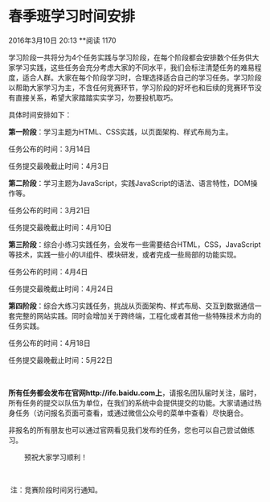 # 春季班学习时间安排

2016年3月10日 20:13 **阅读 1170

学习阶段一共将分为4个任务实践与学习阶段，在每个阶段都会安排数个任务供大家学习实践，这些任务会充分考虑大家的不同水平，我们会标注清楚任务的难易程度，适合人群。大家在每个阶段学习时，合理选择适合自己的学习任务。学习阶段以帮助大家学习为主，不含任何竞赛环节，学习阶段的好坏也和后续的竞赛环节没有直接关系，希望大家踏踏实实学习，勿要投机取巧。





具体时间安排如下：

**第一阶段**：学习主题为HTML、CSS实践，以页面架构、样式布局为主。

 任务公布的时间：3月14日

 任务提交最晚截止时间：4月3日



**第二阶段**：学习主题为JavaScript，实践JavaScript的语法、语言特性，DOM操作等。

任务公布的时间：3月21日

任务提交最晚截止时间：4月10日



**第三阶段**：综合小练习实践任务，会发布一些需要结合HTML，CSS，JavaScript等技术，实践一些小的UI组件、模块研发，或者完成一些局部的功能实现。

任务公布的时间：4月4日

任务提交最晚截止时间：4月24日



**第四阶段**：综合大练习实践任务，挑战从页面架构、样式布局、交互到数据通信一套完整的网站实践。同时会增加关于跨终端，工程化或者其他一些特殊技术方向的任务实践。

任务公布的时间：4月18日

任务提交最晚截止时间：5月22日

​        

**所有任务都会发布在官网http://ife.baidu.com上**，请报名团队届时关注，届时，所有任务的提交以队伍为单位，在我们的系统中会提供提交的功能。大家请通过热身任务（访问报名页面可查看，或通过微信公众号的菜单中查看）尽快磨合。

​        非报名的所有朋友也可以通过官网看见我们发布的任务，您也可以自己尝试做练习。

        预祝大家学习顺利！

​        

​        注：竞赛阶段时间另行通知。